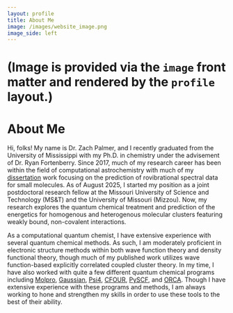 ```yaml
---
layout: profile
title: About Me
image: /images/website_image.png
image_side: left
---
```

# (Image is provided via the `image` front matter and rendered by the `profile` layout.)
# About Me

Hi, folks! My name is Dr. Zach Palmer, and I recently graduated from the University of Mississippi with my Ph.D. in chemistry under the advisement of Dr. Ryan Fortenberry. Since 2017, much of my research career has been within the field of computational astrochemistry with much of my <a href="/pdfs/diss.pdf">dissertation</a> work focusing on the prediction of rovibrational spectral data for small molecules. As of August 2025, I started my position as a joint postdoctoral research fellow at the Missouri University of Science and Technology (MS&T) and the University of Missouri (Mizzou). Now, my research explores the quantum chemical treatment and prediction of the energetics for homogenous and heterogenous molecular clusters featuring weakly bound, non-covalent interactions.

As a computational quantum chemist, I have extensive experience with several quantum chemical methods. As such, I am moderately proficient in electronic structure methods within both wave function theory and density functional theory, though much of my published work utilizes wave function-based explicitly correlated coupled cluster theory. In my time, I have also worked with quite a few different quantum chemical programs including <a href="[molpro]">Molpro</a>, <a href="[guassian]">Gaussian</a>, <a href="[psi4]">Psi4</a>, <a href="[c4]">CFOUR</a>, <a href="[pyscf]">PySCF</a>, and <a href="[orca]">ORCA</a>. Though I have extensive experience with these programs and methods, I am always working to hone and strengthen my skills in order to use these tools to the best of their ability.  

[orca]: https://www.faccts.de/orca
[molpro]: https://www.molpro.net/
[guassian]: https://gaussian.com/gaussian16/
[psi4]: https://psicode.org/
[c4]: https://cfour.uni-mainz.de/cfour/
[pyscf]: https://pyscf.org/index.html